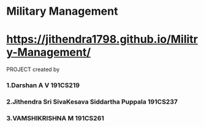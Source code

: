 # Military Management
# https://jithendra1798.github.io/Militry-Management/
PROJECT created by
### 1.Darshan A V 191CS219
### 2.Jithendra Sri SivaKesava Siddartha Puppala  191CS237
### 3.VAMSHIKRISHNA M  191CS261

